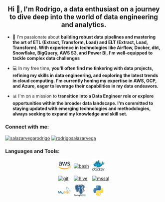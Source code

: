 <h2 align="center">Hi 👋, I'm Rodrigo, a data enthusiast on a journey to dive deep into the world of data engineering and analytics.</h2>

- 🌟 I'm passionate about **building robust data pipelines and mastering the art of ETL (Extract, Transform, Load) and ELT (Extract, Load, Transform). With experience in technologies like Airflow, Docker, dbt, Snowflake, BigQuery, AWS S3, and Power BI, I'm well-equipped to tackle complex data challenges**
- 💻 In my free time, **you'll often find me tinkering with data projects, refining my skills in data engineering, and exploring the latest trends in cloud computing. I'm currently honing my expertise in AWS, GCP, and Azure, eager to leverage their capabilities in my data endeavors.**

- 📊 I'm on a mission to **transition into a Data Engineer role or explore opportunities within the broader data landscape. I'm committed to staying updated with emerging technologies and methodologies, always seeking to expand my knowledge and skill set.**

<h3 align="left">Connect with me:</h3>
<p align="left">
<a href="https://linkedin.com/in/salazarvegarodrigo" target="blank"><img align="center" src="https://raw.githubusercontent.com/rahuldkjain/github-profile-readme-generator/master/src/images/icons/Social/linked-in-alt.svg" alt="salazarvegarodrigo" height="30" width="40" /></a>
<a href="https://kaggle.com/rodrigosalazarvega" target="blank"><img align="center" src="https://raw.githubusercontent.com/rahuldkjain/github-profile-readme-generator/master/src/images/icons/Social/kaggle.svg" alt="rodrigosalazarvega" height="30" width="40" /></a>
</p>

<h3 align="left">Languages and Tools:</h3>

<div style="display: grid; grid-template-columns: repeat(3, auto); gap: 10px; justify-content: center; align-items: center;">
  <div>
    <a href="https://aws.amazon.com" target="_blank" rel="noreferrer">
      <img src="https://raw.githubusercontent.com/devicons/devicon/master/icons/amazonwebservices/amazonwebservices-original-wordmark.svg" alt="aws" width="40" height="40"/>
    </a>
  </div>
  <div>
    <a href="https://www.gnu.org/software/bash/" target="_blank" rel="noreferrer">
      <img src="https://www.vectorlogo.zone/logos/gnu_bash/gnu_bash-icon.svg" alt="bash" width="40" height="40"/>
    </a>
  </div>
  <div>
    <a href="https://www.docker.com/" target="_blank" rel="noreferrer">
      <img src="https://raw.githubusercontent.com/devicons/devicon/master/icons/docker/docker-original-wordmark.svg" alt="docker" width="40" height="40"/>
    </a>
  </div>
  <div>
    <a href="https://git-scm.com/" target="_blank" rel="noreferrer">
      <img src="https://www.vectorlogo.zone/logos/git-scm/git-scm-icon.svg" alt="git" width="40" height="40"/>
    </a>
  </div>
  <div>
    <a href="https://hive.apache.org/" target="_blank" rel="noreferrer">
      <img src="https://www.vectorlogo.zone/logos/apache_hive/apache_hive-icon.svg" alt="hive" width="40" height="40"/>
    </a>
  </div>
  <div>
    <a href="https://www.microsoft.com/en-us/sql-server" target="_blank" rel="noreferrer">
      <img src="https://www.svgrepo.com/show/303229/microsoft-sql-server-logo.svg" alt="mssql" width="40" height="40"/>
    </a>
  </div>
  <div>
    <a href="https://www.mysql.com/" target="_blank" rel="noreferrer">
      <img src="https://raw.githubusercontent.com/devicons/devicon/master/icons/mysql/mysql-original-wordmark.svg" alt="mysql" width="40" height="40"/>
    </a>
  </div>
  <div>
    <a href="https://www.postgresql.org" target="_blank" rel="noreferrer">
      <img src="https://raw.githubusercontent.com/devicons/devicon/master/icons/postgresql/postgresql-original-wordmark.svg" alt="postgresql" width="40" height="40"/>
    </a>
  </div>
  <div>
    <a href="https://www.python.org" target="_blank" rel="noreferrer">
      <img src="https://raw.githubusercontent.com/devicons/devicon/master/icons/python/python-original.svg" alt="python" width="40" height="40"/>
    </a>
  </div>
</div>


